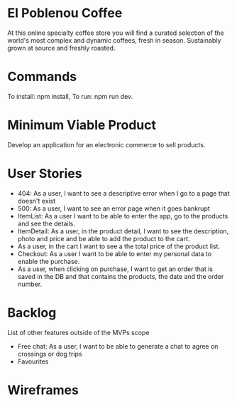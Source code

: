 # El Poblenou Coffee

At this online specialty coffee store you will find a curated selection of the world's most complex and dynamic coffees, fresh in season.
Sustainably grown at source and freshly roasted.

# Commands

To install: npm install, To run: npm run dev.

# Minimum Viable Product

Develop an application for an electronic commerce to sell products.

# User Stories

- 404: As a user, I want to see a descriptive error when I go to a page that doesn't exist
- 500: As a user, I want to see an error page when it goes bankrupt
- ItemList: As a user I want to be able to enter the app, go to the products and see the details.
- ItemDetail: As a user, in the product detail, I want to see the description, photo and price and be able to add the product to the cart.
- As a user, in the cart I want to see a the total price of the product list.
- Checkout: As a user I want to be able to enter my personal data to enable the purchase.
- As a user, when clicking on purchase, I want to get an order that is saved in the DB and that contains the products, the date and the order number.

# Backlog

List of other features outside of the MVPs scope

- Free chat: As a user, I want to be able to generate a chat to agree on crossings or dog trips
- Favourites

# Wireframes
